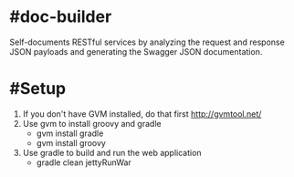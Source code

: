 #doc-builder
=========
Self-documents RESTful services by analyzing the request and response JSON payloads and generating the Swagger JSON documentation.

#Setup
=========
1. If you don't have GVM installed, do that first http://gvmtool.net/
2. Use gvm to install groovy and gradle
   * gvm install gradle
   * gvm install groovy
3. Use gradle to build and run the web application
   * gradle clean jettyRunWar 

